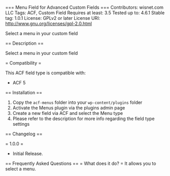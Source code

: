 === Menu Field for Advanced Custom Fields ===
Contributors: wisnet.com LLC
Tags: ACF, Custom Field
Requires at least: 3.5
Tested up to: 4.6.1
Stable tag: 1.0.1
License: GPLv2 or later
License URI: http://www.gnu.org/licenses/gpl-2.0.html

Select a menu in your custom field

== Description ==

Select a menu in your custom field

= Compatibility =

This ACF field type is compatible with:
* ACF 5

== Installation ==

1. Copy the `acf-menus` folder into your `wp-content/plugins` folder
2. Activate the Menus plugin via the plugins admin page
3. Create a new field via ACF and select the Menu type
4. Please refer to the description for more info regarding the field type settings

== Changelog ==

= 1.0.0 =
* Initial Release.

== Frequently Asked Questions == 
= What does it do? =
It allows you to select a menu.

